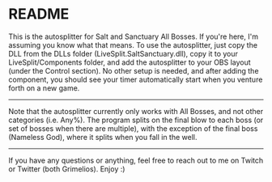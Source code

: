 # README #

This is the autosplitter for Salt and Sanctuary All Bosses. If you're here, I'm assuming you know what that means. To use the autosplitter, just copy the DLL from the DLLs folder (LiveSplit.SaltSanctuary.dll), copy it to your LiveSplit/Components folder, and add the autosplitter to your OBS layout (under the Control section). No other setup is needed, and after adding the component, you should see your timer automatically start when you venture forth on a new game.

* * *

Note that the autosplitter currently only works with All Bosses, and not other categories (i.e. Any%). The program splits on the final blow to each boss (or set of bosses when there are multiple), with the exception of the final boss (Nameless God), where it splits when you fall in the well.

* * *

If you have any questions or anything, feel free to reach out to me on Twitch or Twitter (both Grimelios). Enjoy :)